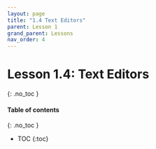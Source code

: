 ```yaml
---
layout: page
title: "1.4 Text Editors"
parent: Lesson 1
grand_parent: Lessons
nav_order: 4
---
```

# Lesson 1.4: Text Editors
{: .no_toc }

#### Table of contents
{: .no_toc }
- TOC
{:toc}

